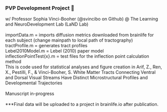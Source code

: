 ### PVP Development Project 🧠
w/ Professor Sophia Vinci-Booher (@svincibo on Github) @ The Learning and NeuroDevelopment Lab (LaND Lab)
<br>
<br> importData.m = imports diffusion metrics downloaded from brainlife for each subject (change mainpath to local path of tractography)
<br> tractProfile.m = generates tract profiles
<br> Lebel2010Model.m = Lebel (2010) paper model
<br> inflectionPointTest{x}.m = test files for the inflection point calculation method
<br> This is code used for statistical analyses and figure creation in Arif, Z., Ren, X., Pestilli, F., & Vinci-Booher, S. White Matter Tracts Connecting Ventral and Dorsal Visual Streams Have Distinct Microstructural Profiles and Developmental Trajectories
<br>
<br> Manuscript in-progress 
<br>
<br> ***Final data will be uploaded to a project in brainlife.io after publication. 
